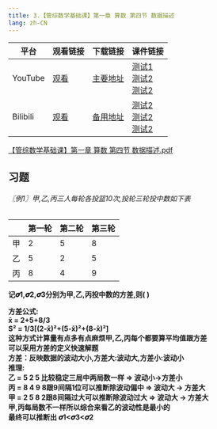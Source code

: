 ```yaml
---
title: 3.【管综数学基础课】第一章 算数 第四节 数据描述
lang: zh-CN
---
```


| 平台       | 观看链接   | 下载链接     | 课件链接         |
|----------|--------|----------|--------------|
| YouTube  | [观看]() | [主要地址]() | [测试1]()<br/>[测试2]()<br/>[测试2]()  |
| Bilibili | [观看]() | [备用地址]() | [测试2]()<br/>[测试2]()<br/>[测试2]()      |

[【管综数学基础课】第一章 算数 第四节 数据描述.pdf](/math%2F1.%E6%95%B0%E5%AD%A6-%E5%9F%BA%E7%A1%80%E7%9F%A5%E8%AF%86%2F3.%E3%80%90%E7%AE%A1%E7%BB%BC%E6%95%B0%E5%AD%A6%E5%9F%BA%E7%A1%80%E8%AF%BE%E3%80%91%E7%AC%AC%E4%B8%80%E7%AB%A0%20%E7%AE%97%E6%95%B0%20%E7%AC%AC%E5%9B%9B%E8%8A%82%20%E6%95%B0%E6%8D%AE%E6%8F%8F%E8%BF%B0%2F%E3%80%90%E7%AE%A1%E7%BB%BC%E6%95%B0%E5%AD%A6%E5%9F%BA%E7%A1%80%E8%AF%BE%E3%80%91%E7%AC%AC%E4%B8%80%E7%AB%A0%20%E7%AE%97%E6%95%B0%20%E7%AC%AC%E5%9B%9B%E8%8A%82%20%E6%95%B0%E6%8D%AE%E6%8F%8F%E8%BF%B0.pdf)

## 习题
<div style="font-weight: bold;">

###### 〖例1〗甲,乙,丙三人每轮各投篮10次,投轮三轮投中数如下表
|   | 第一轮 | 第二轮 | 第三轮 |
|---|-----|-----|-----|
| 甲 | 2   | 5   | 8   |
| 乙 | 5   | 2   | 5   |
| 丙 | 8   | 4   | 9   |

记𝝈1,𝝈2,𝝈3分别为甲,乙,丙投中数的方差,则(  )  

方差公式:  
x̄ = 2+5+8/3  
S² = 1/3[(2-x̄)²+(5-x̄)²+(8-x̄)²]  
这种方式计算量有点多有点麻烦甲,乙,丙每个都要算平均值跟方差  
可以采用方差的定义快速解题  
方差：反映数据的波动大小,方差大:波动大,方差小:波动小  
推理:  
乙 = 5 2 5 比较稳定三局中两局数一样 => 波动小->方差小  
丙 = 8 4 9 8跟9间隔1位可以推断除波动偏中 => 波动大 -> 方差大  
甲 = 2 5 8 2跟8间隔过大可以推断除波动过大 => 波动大 -> 方差大  
甲,丙每局数不一样所以综合来看乙的波动性是最小的  
最终可以推断出  𝝈1<𝝈3<𝝈2  



</div>

